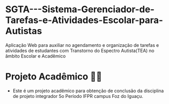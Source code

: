 # SGTA---Sistema-Gerenciador-de-Tarefas-e-Atividades-Escolar-para-Autistas
Aplicação Web para auxiliar no agendamento e organização de tarefas e atividades de estudantes com Transtorno do Espectro Autista(TEA) no âmbito Escolar e Acadêmico

# Projeto Acadêmico 👨‍🎓

* Este é um projeto acadêmico para obtenção de conclusão da disciplina de projeto integrador 5o Período IFPR campus Foz do Iguaçu.

